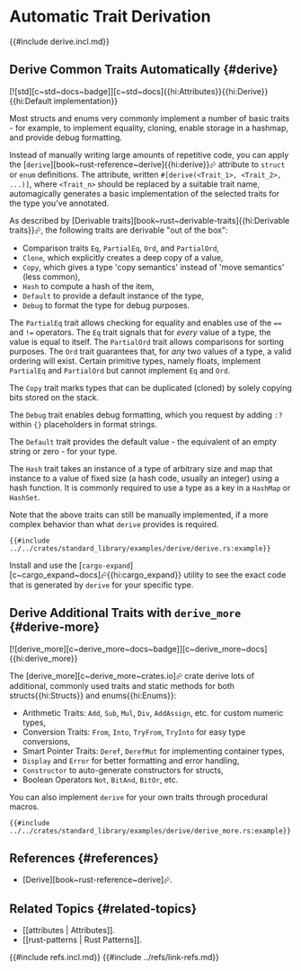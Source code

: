 # Automatic Trait Derivation

{{#include derive.incl.md}}

## Derive Common Traits Automatically {#derive}

[![std][c~std~docs~badge]][c~std~docs]{{hi:Attributes}}{{hi:Derive}}{{hi:Default implementation}}

Most structs and enums very commonly implement a number of basic traits - for example, to implement equality, cloning, enable storage in a hashmap, and provide debug formatting.

Instead of manually writing large amounts of repetitive code, you can apply the [`derive`][book~rust-reference~derive]{{hi:derive}}⮳ attribute to `struct` or `enum` definitions. The attribute, written `#[derive(<Trait_1>, <Trait_2>, ...)]`, where `<Trait_n>` should be replaced by a suitable trait name, automagically generates a basic implementation of the selected traits for the type you've annotated.

As described by [Derivable traits][book~rust~derivable-traits]{{hi:Derivable traits}}⮳, the following traits are derivable "out of the box":

- Comparison traits `Eq`, `PartialEq`, `Ord`, and `PartialOrd`,
- `Clone`, which explicitly creates a deep copy of a value,
- `Copy`, which gives a type 'copy semantics' instead of 'move semantics' (less common),
- `Hash` to compute a hash of the item,
- `Default` to provide a default instance of the type,
- `Debug` to format the type for debug purposes.

The `PartialEq` trait allows checking for equality and enables use of the `==` and `!=` operators. The `Eq` trait signals that for _every_ value of a type, the value is equal to itself. The `PartialOrd` trait allows comparisons for sorting purposes. The `Ord` trait guarantees that, for _any_ two values of a type, a valid ordering will exist. Certain primitive types, namely floats, implement `PartialEq` and `PartialOrd` but cannot implement `Eq` and `Ord`.

The `Copy` trait marks types that can be duplicated (cloned) by solely copying bits stored on the stack.

The `Debug` trait enables debug formatting, which you request by adding `:?` within `{}` placeholders in format strings.

The `Default` trait provides the default value - the equivalent of an empty string or zero - for your type.

The `Hash` trait takes an instance of a type of arbitrary size and map that instance to a value of fixed size (a hash code, usually an integer) using a hash function. It is commonly required to use a type as a key in a `HashMap` or `HashSet`.

Note that the above traits can still be manually implemented, if a more complex behavior than what `derive` provides is required.

```rust,editable,editable
{{#include ../../crates/standard_library/examples/derive/derive.rs:example}}
```

Install and use the [`cargo-expand`][c~cargo_expand~docs]⮳{{hi:cargo_expand}} utility to see the exact code that is generated by `derive` for your specific type.

## Derive Additional Traits with `derive_more` {#derive-more}

[![derive_more][c~derive_more~docs~badge]][c~derive_more~docs]{{hi:derive_more}}

The [derive_more][c~derive_more~crates.io]⮳ crate derive lots of additional, commonly used traits and static methods for both structs{{hi:Structs}} and enums{{hi:Enums}}:

- Arithmetic Traits: `Add`, `Sub`, `Mul`, `Div`, `AddAssign`, etc. for custom numeric types,
- Conversion Traits: `From`, `Into`, `TryFrom`, `TryInto` for easy type conversions,
- Smart Pointer Traits: `Deref`, `DerefMut` for implementing container types,
- `Display` and `Error` for better formatting and error handling,
- `Constructor` to auto-generate constructors for structs,
- Boolean Operators `Not`, `BitAnd`, `BitOr`, etc.

You can also implement `derive` for your own traits through procedural macros.

```rust,editable,noplayground
{{#include ../../crates/standard_library/examples/derive/derive_more.rs:example}}
```

## References {#references}

- [Derive][book~rust-reference~derive]⮳.

## Related Topics {#related-topics}

- [[attributes | Attributes]].
- [[rust-patterns | Rust Patterns]].

{{#include refs.incl.md}}
{{#include ../refs/link-refs.md}}

<div class="hidden">
</div>
